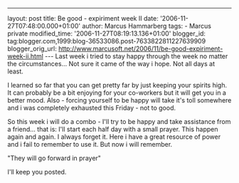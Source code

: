 ---
layout: post
title: Be good - expiriment week II
date: '2006-11-27T07:48:00.000+01:00'
author: Marcus Hammarberg
tags: - Marcus
private
modified_time: '2006-11-27T08:19:13.136+01:00'
blogger_id: tag:blogger.com,1999:blog-36533086.post-7633822811227639909
blogger_orig_url: http://www.marcusoft.net/2006/11/be-good-expiriment-week-ii.html ---
Last week i tried to stay happy through the week no matter the
circumstances... Not sure it came of the way i hope. Not all days at
least.

I learned so far that you can get pretty far by just keeping your
spirits high. It can probably be a bit enjoying for your co-workers but
it will get you in a better mood. Also - forcing yourself to be happy
will take it's toll somewhere and i was completely exhausted this
Friday - not to good.

So this week i will do a combo - I'll try to be happy and take
assistance from a friend... that is: I'll start each half day with a
small prayer. This happen again and again. I always forget it. Here i
have a great resource of power and i fail to remember to use it. But now
i will remember.

"They will go forward in prayer"

I'll keep you posted.

